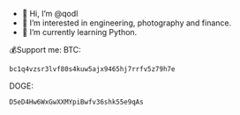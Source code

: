 - 👋 Hi, I’m @qodl
- 👀 I’m interested in engineering, photography and finance.
- 🌱 I’m currently learning Python.

💰Support me:
BTC: 
```bash
bc1q4vzsr3lvf80s4kuw5ajx9465hj7rrfv5z79h7e
```

DOGE:
```bash
D5eD4Hw6WxGwXXMYpiBwfv36shk55e9qAs
```




<!---
qodl/qodl is a ✨ special ✨ repository because its `README.md` (this file) appears on your GitHub profile.
You can click the Preview link to take a look at your changes.
--->
